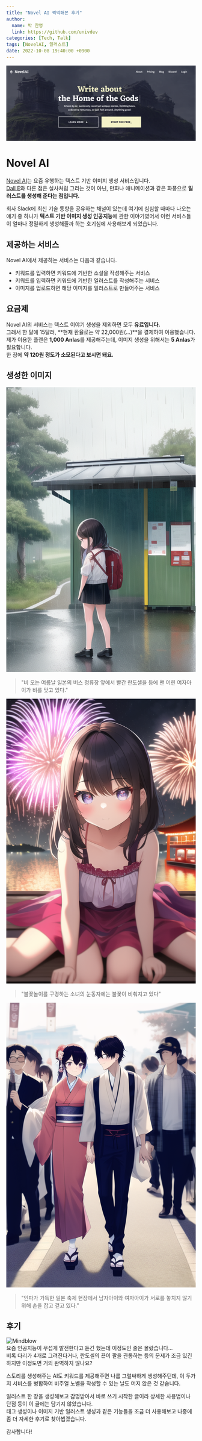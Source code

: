 ```yaml
---
title: "Novel AI 찍먹해본 후기"
author:
  name: 박 찬영
  link: https://github.com/univdev
categories: [Tech, Talk]
tags: [NovelAI, 일러스트]
date: 2022-10-08 19:40:00 +0900
---
```

[![Novel AI](https://raw.githubusercontent.com/univdev/markdown-images/master/20221008194553.png)][Novel AI]
# Novel AI
[Novel AI][Novel AI]는 요즘 유행하는 텍스트 기반 이미지 생성 서비스입니다.  
[Dall E][Dall E]와 다른 점은 실사처럼 그리는 것이 아닌, 만화나 애니메이션과 같은 화풍으로 **일러스트를 생성해 준다는 점입니다.**

회사 Slack에 최신 기술 동향을 공유하는 채널이 있는데 여기에 심심할 때마다 나오는 얘기 중 하나가 **텍스트 기반 이미지 생성 인공지능**에 관한 이야기였어서 이런 서비스들이 얼마나 정밀하게 생성해줄까 하는 호기심에 사용해보게 되었습니다.
## 제공하는 서비스
Novel AI에서 제공하는 서비스는 다음과 같습니다.
- 키워드를 입력하면 키워드에 기반한 소설을 작성해주는 서비스
- 키워드를 입력하면 키워드에 기반한 일러스트를 작성해주는 서비스
- 이미지를 업로드하면 해당 이미지를 일러스트로 만들어주는 서비스

## 요금제
Novel AI의 서비스는 텍스트 이야기 생성을 제외하면 모두 **유료입니다.**  
그래서 한 달에 15달러, **현재 환율로는 약 22,000원(...)**을 결제하여 이용했습니다.  
제가 이용한 플랜은 **1,000 Anlas**를 제공해주는데, 이미지 생성을 위해서는 **5 Anlas**가 필요합니다.  
한 장에 **약 120원 정도가 소모된다고 보시면 돼요.**
## 생성한 이미지
![란도셀 여자아이](https://raw.githubusercontent.com/univdev/markdown-images/master/20221008204746.png)  
> "비 오는 여름날 일본의 버스 정류장 앞에서 빨간 란도셀을 등에 맨 어린 여자아이가 비를 맞고 있다."

![불꽃놀이](https://raw.githubusercontent.com/univdev/markdown-images/master/20221008204843.png)  
> "불꽃놀이를 구경하는 소녀의 눈동자에는 불꽃이 비춰지고 있다"

![축제](https://raw.githubusercontent.com/univdev/markdown-images/master/20221008204919.png)
> "인파가 가득한 일본 축제 현장에서 남자아이와 여자아이가 서로를 놓치지 않기 위해 손을 잡고 걷고 있다."

## 후기
![Mindblow](https://media.giphy.com/media/26ufdipQqU2lhNA4g/giphy.gif)  
요즘 인공지능이 무섭게 발전한다고 듣긴 했는데 이정도인 줄은 몰랐습니다...  
비록 다리가 4개로 그려진다거나, 란도셀의 끈이 팔을 관통하는 등의 문제가 조금 있긴 하지만 이정도면 거의 완벽하지 않나요?

스토리를 생성해주는 AI도 키워드를 제공해주면 나름 그럴싸하게 생성해주던데, 이 두가지 서비스를 병합하여 비주얼 노벨을 작성할 수 있는 날도 머지 않은 것 같습니다.

일러스트 한 장을 생성해보고 감명받아서 바로 쓰기 시작한 글이라 상세한 사용법이나 단점 등이 이 글에는 담기지 않았습니다.  
태그 생성이나 이미지 기반 일러스트 생성과 같은 기능들을 조금 더 사용해보고 나중에 좀 더 자세한 후기로 찾아뵙겠습니다.

감사합니다!

[Novel AI]: https://novelai.net/
[Dall E]: https://openai.com/dall-e-2/
